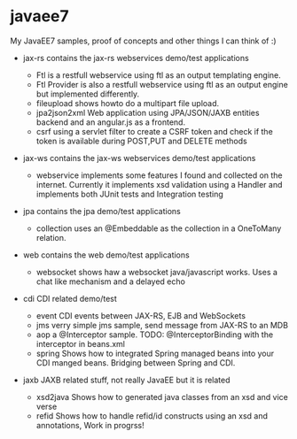 javaee7
=======
My JavaEE7 samples, proof of concepts and other things I can think of :)

* jax-rs contains the jax-rs webservices demo/test applications
    * Ftl is a restfull webservice using ftl as an output templating engine.
    * Ftl Provider is also a restfull webservice using ftl as an output engine but implemented differently.
    * fileupload shows howto do a multipart file upload.
    * jpa2json2xml Web application using JPA/JSON/JAXB entities backend and an angular.js as a frontend.
    * csrf using a servlet filter to create a CSRF token and check if the token is available during POST,PUT and DELETE methods

* jax-ws contains the jax-ws webservices demo/test applications
    * webservice implements some features I found and collected on the internet. Currently it implements 
xsd validation using a Handler and implements both JUnit tests and Integration testing

* jpa contains the jpa demo/test applications
    * collection uses an @Embeddable as the collection in a OneToMany relation.

* web contains the web demo/test applications
    * websocket shows haw a websocket java/javascript works. Uses a chat like mechanism and a delayed echo

* cdi CDI related demo/test
    * event CDI events between JAX-RS, EJB and WebSockets
    * jms verry simple jms sample, send message from JAX-RS to an MDB
    * aop a @Interceptor sample. TODO: @InterceptorBinding with the interceptor in beans.xml
    * spring Shows how to integrated Spring managed beans into your CDI manged beans. Bridging between Spring and CDI.

* jaxb JAXB related stuff, not really JavaEE but it is related
    * xsd2java Shows how to generated java classes from an xsd and vice verse
    * refid Shows how to handle refid/id constructs using an xsd and annotations, Work in progrss!